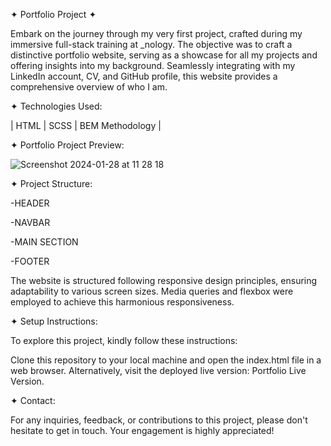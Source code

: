✦ Portfolio Project ✦

Embark on the journey through my very first project, crafted during my immersive full-stack training at _nology. The objective was to craft a distinctive portfolio website, serving as a showcase for all my projects and offering insights into my background. Seamlessly integrating with my LinkedIn account, CV, and GitHub profile, this website provides a comprehensive overview of who I am.

✦ Technologies Used:

| HTML | SCSS | BEM Methodology |

✦ Portfolio Project Preview:

![Screenshot 2024-01-28 at 11 28 18](https://github.com/AISimonetta/Portfolio/assets/122782260/15e6f976-6e0a-418a-ab7f-5194c183191b)

✦ Project Structure:

  -HEADER
  
  -NAVBAR
  
  -MAIN SECTION
  
  -FOOTER

The website is  structured following responsive design principles, ensuring adaptability to various screen sizes. Media queries and flexbox were  employed to achieve this harmonious responsiveness.

✦ Setup Instructions:

To explore this project, kindly follow these instructions:

Clone this repository to your local machine and open the index.html file in a web browser.
Alternatively, visit the deployed live version: Portfolio Live Version.

✦ Contact:

For any inquiries, feedback, or contributions to this project, please don't hesitate to get in touch. Your engagement is highly appreciated!

